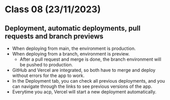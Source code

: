 # Class 08 (23/11/2023)

## Deployment, automatic deployments, pull requests and branch previews

- When deploying from main, the environment is production.
- When deploying from a branch, environment is preview.
  - After a pull request and merge is done, the branch environment will be pushed to production.
- GitHub and Vercel are integrated, so both have to merge and deploy without errors for the app to work.
- In the Deployment tab, you can check all previous deployments, and you can navigate through the links to see previous versions of the app.
- Everytime you acp, Vercel will start a new deployment automatically.
